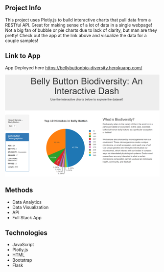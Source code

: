 ## Project Info 
This project uses Plotly.js to build interactive charts that pull data from a RESTful API. Great for making sense of a lot of data in a single webpage! Not a big fan of bubble or pie charts due to lack of clarity, but man are they pretty! Check out the app at the link above and visualize the data for a couple samples!

## Link to App
App Deployed here https://bellybuttonbio-diversity.herokuapp.com/

<img src="images/dash.png.png">

## Methods
* Data Analytics 
* Data Visualization
* API 
* Full Stack App

## Technologies
* JavaScript
* Plotly.js
* HTML
* Bootstrap 
* Flask 






